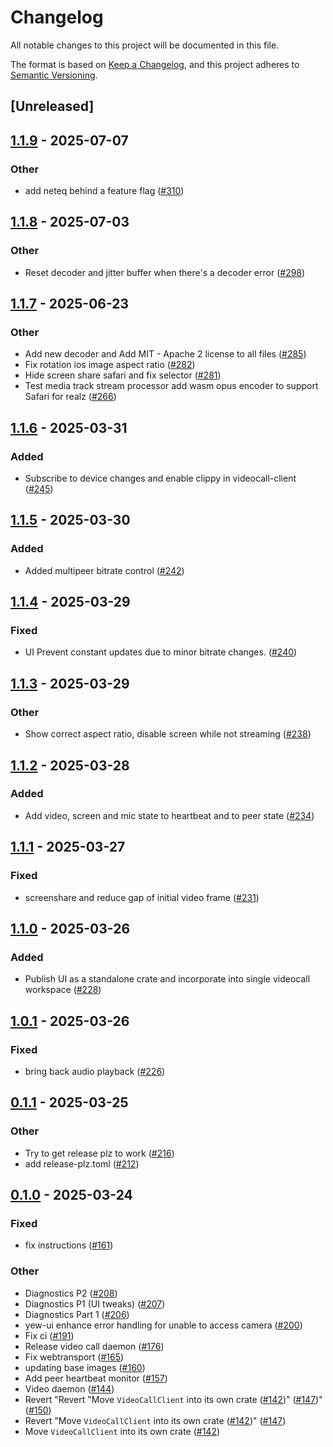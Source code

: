# Changelog

All notable changes to this project will be documented in this file.

The format is based on [Keep a Changelog](https://keepachangelog.com/en/1.0.0/),
and this project adheres to [Semantic Versioning](https://semver.org/spec/v2.0.0.html).

## [Unreleased]

## [1.1.9](https://github.com/security-union/videocall-rs/compare/videocall-client-v1.1.8...videocall-client-v1.1.9) - 2025-07-07

### Other

- add neteq behind a feature flag ([#310](https://github.com/security-union/videocall-rs/pull/310))

## [1.1.8](https://github.com/security-union/videocall-rs/compare/videocall-client-v1.1.7...videocall-client-v1.1.8) - 2025-07-03

### Other

- Reset decoder and jitter buffer when there's a decoder error ([#298](https://github.com/security-union/videocall-rs/pull/298))

## [1.1.7](https://github.com/security-union/videocall-rs/compare/videocall-client-v1.1.6...videocall-client-v1.1.7) - 2025-06-23

### Other

- Add new decoder and Add MIT - Apache 2 license to all files ([#285](https://github.com/security-union/videocall-rs/pull/285))
- Fix rotation ios image aspect ratio ([#282](https://github.com/security-union/videocall-rs/pull/282))
- Hide screen share safari and fix selector ([#281](https://github.com/security-union/videocall-rs/pull/281))
- Test media track stream processor add wasm opus encoder to support Safari for realz ([#266](https://github.com/security-union/videocall-rs/pull/266))

## [1.1.6](https://github.com/security-union/videocall-rs/compare/videocall-client-v1.1.5...videocall-client-v1.1.6) - 2025-03-31

### Added

- Subscribe to device changes and enable clippy in videocall-client ([#245](https://github.com/security-union/videocall-rs/pull/245))

## [1.1.5](https://github.com/security-union/videocall-rs/compare/videocall-client-v1.1.4...videocall-client-v1.1.5) - 2025-03-30

### Added

- Added multipeer bitrate control ([#242](https://github.com/security-union/videocall-rs/pull/242))

## [1.1.4](https://github.com/security-union/videocall-rs/compare/videocall-client-v1.1.3...videocall-client-v1.1.4) - 2025-03-29

### Fixed

- UI Prevent constant updates due to minor bitrate changes. ([#240](https://github.com/security-union/videocall-rs/pull/240))

## [1.1.3](https://github.com/security-union/videocall-rs/compare/videocall-client-v1.1.2...videocall-client-v1.1.3) - 2025-03-29

### Other

- Show correct aspect ratio, disable screen while not streaming ([#238](https://github.com/security-union/videocall-rs/pull/238))

## [1.1.2](https://github.com/security-union/videocall-rs/compare/videocall-client-v1.1.1...videocall-client-v1.1.2) - 2025-03-28

### Added

- Add video, screen and mic state to heartbeat and to peer state ([#234](https://github.com/security-union/videocall-rs/pull/234))

## [1.1.1](https://github.com/security-union/videocall-rs/compare/videocall-client-v1.1.0...videocall-client-v1.1.1) - 2025-03-27

### Fixed

- screenshare and reduce gap of initial video frame ([#231](https://github.com/security-union/videocall-rs/pull/231))

## [1.1.0](https://github.com/security-union/videocall-rs/compare/videocall-client-v1.0.1...videocall-client-v1.1.0) - 2025-03-26

### Added

- Publish UI as a standalone crate and incorporate into single videocall workspace ([#228](https://github.com/security-union/videocall-rs/pull/228))

## [1.0.1](https://github.com/security-union/videocall-rs/compare/videocall-client-v1.0.0...videocall-client-v1.0.1) - 2025-03-26

### Fixed

- bring back audio playback ([#226](https://github.com/security-union/videocall-rs/pull/226))

## [0.1.1](https://github.com/security-union/videocall-rs/compare/videocall-client-v0.1.0...videocall-client-v0.1.1) - 2025-03-25

### Other

- Try to get release plz to work ([#216](https://github.com/security-union/videocall-rs/pull/216))
- add release-plz.toml ([#212](https://github.com/security-union/videocall-rs/pull/212))

## [0.1.0](https://github.com/security-union/videocall-rs/releases/tag/videocall-client-v0.1.0) - 2025-03-24

### Fixed

- fix instructions ([#161](https://github.com/security-union/videocall-rs/pull/161))

### Other

- Diagnostics P2 ([#208](https://github.com/security-union/videocall-rs/pull/208))
- Diagnostics P1 (UI tweaks) ([#207](https://github.com/security-union/videocall-rs/pull/207))
- Diagnostics Part 1 ([#206](https://github.com/security-union/videocall-rs/pull/206))
- yew-ui enhance error handling for unable to access camera ([#200](https://github.com/security-union/videocall-rs/pull/200))
- Fix ci ([#191](https://github.com/security-union/videocall-rs/pull/191))
- Release video call daemon ([#176](https://github.com/security-union/videocall-rs/pull/176))
- Fix webtransport ([#165](https://github.com/security-union/videocall-rs/pull/165))
- updating base images ([#160](https://github.com/security-union/videocall-rs/pull/160))
- Add peer heartbeat monitor ([#157](https://github.com/security-union/videocall-rs/pull/157))
- Video daemon ([#144](https://github.com/security-union/videocall-rs/pull/144))
- Revert "Revert "Move `VideoCallClient` into its own crate ([#142](https://github.com/security-union/videocall-rs/pull/142))" ([#147](https://github.com/security-union/videocall-rs/pull/147))" ([#150](https://github.com/security-union/videocall-rs/pull/150))
- Revert "Move `VideoCallClient` into its own crate ([#142](https://github.com/security-union/videocall-rs/pull/142))" ([#147](https://github.com/security-union/videocall-rs/pull/147))
- Move `VideoCallClient` into its own crate ([#142](https://github.com/security-union/videocall-rs/pull/142))
